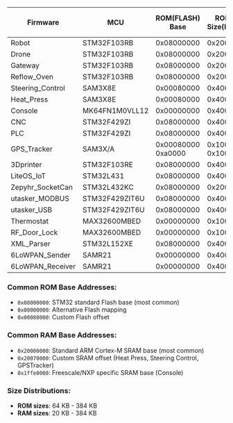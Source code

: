 | Firmware | MCU | ROM(FLASH) Base | ROM Size(hex) | ROM Size(KB) | RAM(SRAM) Base | RAM Size(hex) | RAM Size(KB) | VTOR | Additional Writable Ranges |
|----------|-----|-----------------|---------------|--------------|----------------|---------------|--------------|------|----------------------------|
| Robot | STM32F103RB | 0x08000000 | 0x20000 | 128 | 0x20000000 | 0x5000 | 20 | 0x08000000 | 0x0,0x0 |
| Drone | STM32F103RB | 0x08000000 | 0x20000 | 128 | 0x20000000 | 0x5000 | 20 | 0x08000000 | 0x0,0x0 |
| Gateway | STM32F103RB | 0x08000000 | 0x20000 | 128 | 0x20000000 | 0x5000 | 20 | 0x08000000 | 0x0,0x0 |
| Reflow_Oven | STM32F103RB | 0x08000000 | 0x20000 | 128 | 0x20000000 | 0x5000 | 20 | 0x08000000 | 0x0,0x0 |
| Steering_Control | SAM3X8E | 0x00080000 | 0x40000 | 256 | 0x20070000 | 0x20000 | 128 | 0x80000 | 0x0,0x0 |
| Heat_Press | SAM3X8E | 0x00080000 | 0x40000 | 256 | 0x20070000 | 0x20000 | 128 | 0x80000 | 0x0,0x0 |
| Console | MK64FN1M0VLL12 | 0x00000000 | 0x40000 | 256 | 0x1ffe0000 | 0x40000 | 256 | 0x0 | - |
| CNC | STM32F429ZI | 0x08000000 | 0x40000 | 256 | 0x20000000 | 0x20000 | 128 | 0x08000000 | - |
| PLC | STM32F429ZI | 0x08000000 | 0x40000 | 256 | 0x20000000 | 0x30000 | 192 | 0x08000000 | 0x0,0x0 |
| GPS_Tracker | SAM3X/A | 0x00080000<br>0xa0000 | 0x10000<br>0x1000 | 64<br>4 | 0x20070000 | 0x18000 | 96 | 0x00080000 | 0x20180000<br>0x20000 |
| 3Dprinter | STM32F103RE | 0x08000000 | 0x40000 | 256 | 0x20000000 | 0x20000 | 128 | 0x08000000 | 0x0,0x0 |
| LiteOS_IoT | STM32L431 | 0x08000000 | 0x40000 | 256 | 0x20000000 | 0x40000 | 256 | 0x08000000 | 0x0,0x0 |
| Zepyhr_SocketCan | STM32L432KC | 0x08000000 | 0x20000 | 128 | 0x20000000 | 0x10000 | 64 | 0x8000000 | 0x0,0x0 |
| utasker_MODBUS | STM32F429ZIT6U | 0x08000000 | 0x40000 | 256 | 0x20000000 | 0x30000 | 192 | 0x0800c080 | 0x0,0x0 |
| utasker_USB | STM32F429ZIT6U | 0x08000000 | 0x40000 | 256 | 0x20000000 | 0x40000 | 256 | 0x0800c080 | 0x0,0x0 |
| Thermostat | MAX32600MBED | 0x00000000 | 0x10000 | 64 | 0x20000000 | 0x10000 | 64 | 0x00000000 | 0x0,0x0 |
| RF_Door_Lock | MAX32600MBED | 0x00000000 | 0x10000 | 64 | 0x20000000 | 0x10000 | 64 | 0x00000000 | 0x0,0x0 |
| XML_Parser | STM32L152XE | 0x08000000 | 0x40000 | 256 | 0x20000000 | 0x60000 | 384 | 0x08000000 | 0x0,0x0 |
| 6LoWPAN_Sender | SAMR21 | 0x00000000 | 0x40000 | 256 | 0x20000000 | 0x10000 | 64 | 0x00000000 | 0x0,0x0 |
| 6LoWPAN_Receiver | SAMR21 | 0x00000000 | 0x40000 | 256 | 0x20000000 | 0x10000 | 64 | 0x00000000 | 0x0,0x0 |

### Common ROM Base Addresses:

- `0x08000000`: STM32 standard Flash base (most common)
- `0x00000000`: Alternative Flash mapping
- `0x00080000`: Custom Flash offset

### Common RAM Base Addresses:

- `0x20000000`: Standard ARM Cortex-M SRAM base (most common)
- `0x20070000`: Custom SRAM offset (Heat Press, Steering Control, GPSTracker)
- `0x1ffe0000`: Freescale/NXP specific SRAM base (Console)

### Size Distributions:

- **ROM sizes**: 64 KB - 384 KB
- **RAM sizes**: 20 KB - 384 KB
